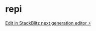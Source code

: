 # repi

[Edit in StackBlitz next generation editor ⚡️](https://stackblitz.com/~/github.com/zaksleto/repi)